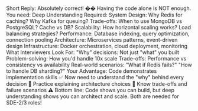 Short Reply:
Absolutely correct! ��
Having the code alone is NOT enough. You need:
Deep Understanding Required:
System Design: Why Redis for caching? Why Kafka for queuing?
Trade-offs: When to use MongoDB vs PostgreSQL? Cache vs DB?
Scalability: How horizontal scaling works? Load balancing strategies?
Performance: Database indexing, query optimization, connection pooling
Architecture: Microservices patterns, event-driven design
Infrastructure: Docker orchestration, cloud deployment, monitoring
What Interviewers Look For:
"Why" decisions: Not just "what" you built
Problem-solving: How you'd handle 10x scale
Trade-offs: Performance vs consistency vs availability
Real-world scenarios: "What if Redis fails?" "How to handle DB sharding?"
Your Advantage:
Code demonstrates implementation skills ✅
Now need to understand the "why" behind every decision 🧠
Practice explaining architecture choices 💬
Know trade-offs and failure scenarios ⚠️
Bottom line: Code shows you can build, but deep understanding shows you can architect and scale. Both are needed for SDE-2/3 roles!
